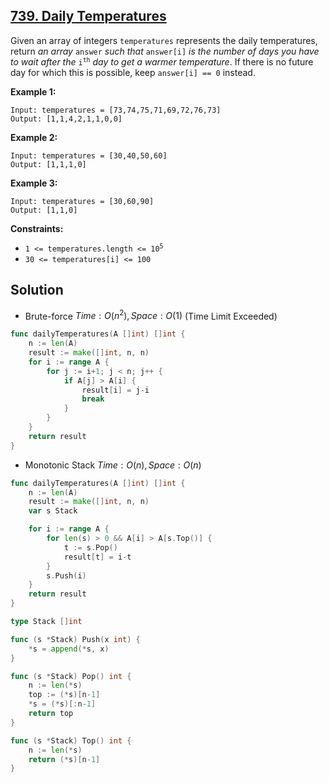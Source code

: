 ## [739. Daily Temperatures](https://leetcode.com/problems/daily-temperatures/)


Given an array of integers `temperatures` represents the daily temperatures, return _an array_ `answer` _such that_ `answer[i]` _is the number of days you have to wait after the_ <code>i<sup>th</sup></code> _day to get a warmer temperature_. If there is no future day for which this is possible, keep `answer[i] == 0` instead.

**Example 1:**

```
Input: temperatures = [73,74,75,71,69,72,76,73]
Output: [1,1,4,2,1,1,0,0]
```

**Example 2:**

```
Input: temperatures = [30,40,50,60]
Output: [1,1,1,0]
```

**Example 3:**

```
Input: temperatures = [30,60,90]
Output: [1,1,0]
```

**Constraints:**

*   <code>1 <= temperatures.length <= 10<sup>5</sup></code>
*   `30 <= temperatures[i] <= 100`



## Solution

- Brute-force	$Time: O(n^2), Space: O(1)$ 	(Time Limit Exceeded)

```go
func dailyTemperatures(A []int) []int {
    n := len(A)
    result := make([]int, n, n)
    for i := range A {
        for j := i+1; j < n; j++ {
            if A[j] > A[i] {
                result[i] = j-i
                break
            }
        }
    }
    return result
}
```

- Monotonic Stack	$Time: O(n), Space: O(n)$ 

```go
func dailyTemperatures(A []int) []int {
    n := len(A)
    result := make([]int, n, n)
    var s Stack

    for i := range A {
        for len(s) > 0 && A[i] > A[s.Top()] {
            t := s.Pop()
            result[t] = i-t
        }
        s.Push(i)
    }
    return result
}

type Stack []int

func (s *Stack) Push(x int) {
    *s = append(*s, x)
}

func (s *Stack) Pop() int {
    n := len(*s)
    top := (*s)[n-1]
    *s = (*s)[:n-1]
    return top
}

func (s *Stack) Top() int {
    n := len(*s)
    return (*s)[n-1]
}
```



